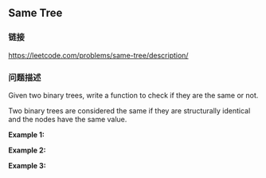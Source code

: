 ## Same Tree  
### 链接  
https://leetcode.com/problems/same-tree/description/  
### 问题描述
Given two binary trees, write a function to check if they are the same or not.

Two binary trees are considered the same if they are structurally identical and the nodes have the same value.

**Example 1:**

**Example 2:**

**Example 3:**
